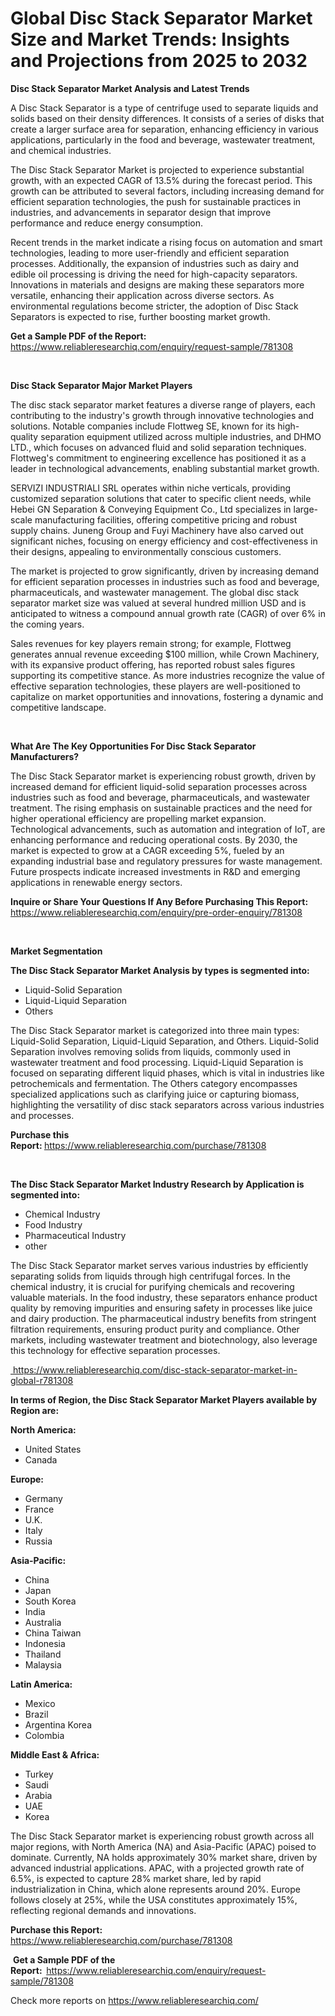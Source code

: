 <p><h1>Global Disc Stack Separator Market Size and Market Trends: Insights and Projections from 2025 to 2032</h1></p><p><strong>Disc Stack Separator Market Analysis and Latest Trends</strong></p>
<p><p>A Disc Stack Separator is a type of centrifuge used to separate liquids and solids based on their density differences. It consists of a series of disks that create a larger surface area for separation, enhancing efficiency in various applications, particularly in the food and beverage, wastewater treatment, and chemical industries. </p><p>The Disc Stack Separator Market is projected to experience substantial growth, with an expected CAGR of 13.5% during the forecast period. This growth can be attributed to several factors, including increasing demand for efficient separation technologies, the push for sustainable practices in industries, and advancements in separator design that improve performance and reduce energy consumption. </p><p>Recent trends in the market indicate a rising focus on automation and smart technologies, leading to more user-friendly and efficient separation processes. Additionally, the expansion of industries such as dairy and edible oil processing is driving the need for high-capacity separators. Innovations in materials and designs are making these separators more versatile, enhancing their application across diverse sectors. As environmental regulations become stricter, the adoption of Disc Stack Separators is expected to rise, further boosting market growth.</p></p>
<p><strong>Get a Sample PDF of the Report:&nbsp;</strong> <a href="https://www.reliableresearchiq.com/enquiry/request-sample/781308?utm_campaign=2117&utm_medium=2&utm_source=Github&utm_content=ia&utm_term=19022025&utm_id=disc-stack-separator">https://www.reliableresearchiq.com/enquiry/request-sample/781308</a></p>
<p>&nbsp;</p>
<p><strong>Disc Stack Separator Major Market Players</strong></p>
<p><p>The disc stack separator market features a diverse range of players, each contributing to the industry's growth through innovative technologies and solutions. Notable companies include Flottweg SE, known for its high-quality separation equipment utilized across multiple industries, and DHMO LTD., which focuses on advanced fluid and solid separation techniques. Flottweg's commitment to engineering excellence has positioned it as a leader in technological advancements, enabling substantial market growth.</p><p>SERVIZI INDUSTRIALI SRL operates within niche verticals, providing customized separation solutions that cater to specific client needs, while Hebei GN Separation & Conveying Equipment Co., Ltd specializes in large-scale manufacturing facilities, offering competitive pricing and robust supply chains. Juneng Group and Fuyi Machinery have also carved out significant niches, focusing on energy efficiency and cost-effectiveness in their designs, appealing to environmentally conscious customers.</p><p>The market is projected to grow significantly, driven by increasing demand for efficient separation processes in industries such as food and beverage, pharmaceuticals, and wastewater management. The global disc stack separator market size was valued at several hundred million USD and is anticipated to witness a compound annual growth rate (CAGR) of over 6% in the coming years.</p><p>Sales revenues for key players remain strong; for example, Flottweg generates annual revenue exceeding $100 million, while Crown Machinery, with its expansive product offering, has reported robust sales figures supporting its competitive stance. As more industries recognize the value of effective separation technologies, these players are well-positioned to capitalize on market opportunities and innovations, fostering a dynamic and competitive landscape.</p></p>
<p>&nbsp;</p>
<p><strong>What Are The Key Opportunities For Disc Stack Separator Manufacturers?</strong></p>
<p><p>The Disc Stack Separator market is experiencing robust growth, driven by increased demand for efficient liquid-solid separation processes across industries such as food and beverage, pharmaceuticals, and wastewater treatment. The rising emphasis on sustainable practices and the need for higher operational efficiency are propelling market expansion. Technological advancements, such as automation and integration of IoT, are enhancing performance and reducing operational costs. By 2030, the market is expected to grow at a CAGR exceeding 5%, fueled by an expanding industrial base and regulatory pressures for waste management. Future prospects indicate increased investments in R&D and emerging applications in renewable energy sectors.</p></p>
<p><strong>Inquire or Share Your Questions If Any Before Purchasing This Report:</strong> <a href="https://www.reliableresearchiq.com/enquiry/pre-order-enquiry/781308?utm_campaign=2117&utm_medium=2&utm_source=Github&utm_content=ia&utm_term=19022025&utm_id=disc-stack-separator">https://www.reliableresearchiq.com/enquiry/pre-order-enquiry/781308</a></p>
<p>&nbsp;</p>
<p><strong>Market Segmentation</strong></p>
<p><strong>The Disc Stack Separator Market Analysis by types is segmented into:</strong></p>
<p><ul><li>Liquid-Solid Separation</li><li>Liquid-Liquid Separation</li><li>Others</li></ul></p>
<p><p>The Disc Stack Separator market is categorized into three main types: Liquid-Solid Separation, Liquid-Liquid Separation, and Others. Liquid-Solid Separation involves removing solids from liquids, commonly used in wastewater treatment and food processing. Liquid-Liquid Separation is focused on separating different liquid phases, which is vital in industries like petrochemicals and fermentation. The Others category encompasses specialized applications such as clarifying juice or capturing biomass, highlighting the versatility of disc stack separators across various industries and processes.</p></p>
<p><strong>Purchase this Report:&nbsp;</strong><a href="https://www.reliableresearchiq.com/purchase/781308?utm_campaign=2117&utm_medium=2&utm_source=Github&utm_content=ia&utm_term=19022025&utm_id=disc-stack-separator">https://www.reliableresearchiq.com/purchase/781308</a></p>
<p>&nbsp;</p>
<p><strong>The Disc Stack Separator Market Industry Research by Application is segmented into:</strong></p>
<p><ul><li>Chemical Industry</li><li>Food Industry</li><li>Pharmaceutical Industry</li><li>other</li></ul></p>
<p><p>The Disc Stack Separator market serves various industries by efficiently separating solids from liquids through high centrifugal forces. In the chemical industry, it is crucial for purifying chemicals and recovering valuable materials. In the food industry, these separators enhance product quality by removing impurities and ensuring safety in processes like juice and dairy production. The pharmaceutical industry benefits from stringent filtration requirements, ensuring product purity and compliance. Other markets, including wastewater treatment and biotechnology, also leverage this technology for effective separation processes.</p></p>
<p><a href="https://www.reliableresearchiq.com/disc-stack-separator-market-in-global-r781308?utm_campaign=2117&utm_medium=2&utm_source=Github&utm_content=ia&utm_term=19022025&utm_id=disc-stack-separator">&nbsp;https://www.reliableresearchiq.com/disc-stack-separator-market-in-global-r781308</a></p>
<p><strong>In terms of Region, the Disc Stack Separator Market Players available by Region are:</strong></p>
<p>
    <p> <strong> North America: </strong>
        <ul>
            <li>United States</li>
            <li>Canada</li>
        </ul>
        </p> 
    <p> <strong> Europe: </strong>
        <ul>
            <li>Germany</li>
            <li>France</li>
            <li>U.K.</li>
            <li>Italy</li>
            <li>Russia</li>
        </ul>
        </p> 
    <p> <strong> Asia-Pacific: </strong>
        <ul>
            <li>China</li>
            <li>Japan</li>
            <li>South Korea</li>
            <li>India</li>
            <li>Australia</li>
            <li>China Taiwan</li>
            <li>Indonesia</li>
            <li>Thailand</li>
            <li>Malaysia</li>
        </ul>
        </p> 
    <p> <strong> Latin America: </strong>
        <ul>
            <li>Mexico</li>
            <li>Brazil</li>
            <li>Argentina Korea</li>
            <li>Colombia</li>
        </ul>
        </p> 
    <p> <strong> Middle East & Africa: </strong>
        <ul>
            <li>Turkey</li>
            <li>Saudi</li>
            <li>Arabia</li>
            <li>UAE</li>
            <li>Korea</li>
        </ul>
    </p>
    </p>
<p><p>The Disc Stack Separator market is experiencing robust growth across all major regions, with North America (NA) and Asia-Pacific (APAC) poised to dominate. Currently, NA holds approximately 30% market share, driven by advanced industrial applications. APAC, with a projected growth rate of 6.5%, is expected to capture 28% market share, led by rapid industrialization in China, which alone represents around 20%. Europe follows closely at 25%, while the USA constitutes approximately 15%, reflecting regional demands and innovations.</p></p>
<p><strong>Purchase this Report: </strong><a href="https://www.reliableresearchiq.com/purchase/781308?utm_campaign=2117&utm_medium=2&utm_source=Github&utm_content=ia&utm_term=19022025&utm_id=disc-stack-separator">https://www.reliableresearchiq.com/purchase/781308</a></p>
<p>&nbsp;<strong>Get a Sample PDF of the Report:&nbsp;&nbsp;</strong><a href="https://www.reliableresearchiq.com/enquiry/request-sample/781308?utm_campaign=2117&utm_medium=2&utm_source=Github&utm_content=ia&utm_term=19022025&utm_id=disc-stack-separator">https://www.reliableresearchiq.com/enquiry/request-sample/781308</a></p>
<p><strong></strong></p>
<p>Check more reports on <a href="https://www.reliableresearchiq.com/?utm_campaign=2117&utm_medium=2&utm_source=Github&utm_content=ia&utm_term=19022025&utm_id=disc-stack-separator">https://www.reliableresearchiq.com/</a></p>